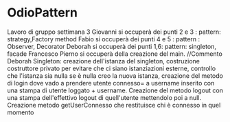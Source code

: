 # OdioPattern
Lavoro di gruppo  settimana 3
Giovanni si occuperà dei punti 2 e 3 : pattern: strategy,Factory method
Fabio si occuperà dei punti 4 e 5 : pattern : Observer, Decorator
Deborah si occuperà dei punti 1,6: pattern: singleton, facade
Francesco Pierno si occuperà della creazione del main.
//Commento Deborah
Singleton: creazione dell'istanza del singleton, costruzione costruttore privato per evitare che ci siano istanziazioni esterne,
controllo che l'istanza sia nulla se è nulla creo la nuova istanza, creazione del metodo di login dove vado a prendere utente connesso= a username inserito con una stampa di utente loggato + username.
Creazione del metodo logout con una stampa dell'effettivo logout di quell'utente mettendolo poi a null.
Creazione metodo getUserConnesso che restituisce chi è connesso in quel momento
